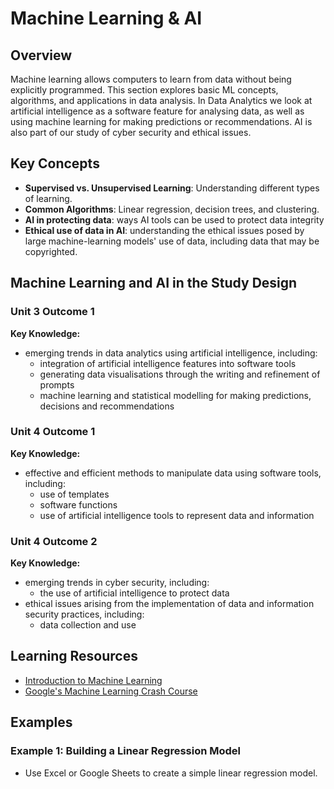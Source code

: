 # Machine Learning & AI

## Overview

Machine learning allows computers to learn from data without being explicitly programmed. This section explores basic ML concepts, algorithms, and applications in data analysis. In Data Analytics we look at artificial intelligence as a software feature for 
analysing data, as well as using machine learning for making predictions or recommendations. AI is also part of our study of 
cyber security and ethical issues.

## Key Concepts

- **Supervised vs. Unsupervised Learning**: Understanding different types of learning.
- **Common Algorithms**: Linear regression, decision trees, and clustering.
- **AI in protecting data**: ways AI tools can be used to protect data integrity
- **Ethical use of data in AI**: understanding the ethical issues posed by large machine-learning models' use of data, 
including data that may be copyrighted.

## Machine Learning and AI in the Study Design

### Unit 3 Outcome 1

**Key Knowledge:**

- emerging trends in data analytics using artificial intelligence, including:
  - integration of artificial intelligence features into software tools
  - generating data visualisations through the writing and refinement of prompts
  - machine learning and statistical modelling for making predictions, decisions and recommendations 

### Unit 4 Outcome 1

**Key Knowledge:**

- effective and efficient methods to manipulate data using software tools, including:
  - use of templates
  - software functions
  - use of artificial intelligence tools to represent data and information

### Unit 4 Outcome 2

**Key Knowledge:**

- emerging trends in cyber security, including:
  - the use of artificial intelligence to protect data
- ethical issues arising from the implementation of data and information security practices, including:
  - data collection and use


## Learning Resources

- [Introduction to Machine Learning](https://www.coursera.org/learn/machine-learning)
- [Google's Machine Learning Crash Course](https://developers.google.com/machine-learning/crash-course)

## Examples

### Example 1: Building a Linear Regression Model

- Use Excel or Google Sheets to create a simple linear regression model.

